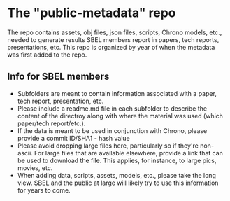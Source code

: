 # The "public-metadata" repo
The repo contains assets, obj files, json files, scripts, Chrono models, etc., needed to generate results SBEL members report in papers, tech reports, presentations, etc.
This repo is organized by year of when the metadata was first added to the repo.

## Info for SBEL members
- Subfolders are meant to contain information associated with a paper, tech report, presentation, etc. 
- Please include a readme.md file in each subfolder to describe the content of the directroy along with where the material was used (which paper/tech report/etc.).
- If the data is meant to be used in conjunction with Chrono, please provide a commit ID/SHA1 - hash value
- Please avoid dropping large files here, particularly so if they're non-ascii. For large files that are available elsewhere, provide a link that can be used to download the file. This applies, for instance, to large pics, movies, etc.
- When adding data, scripts, assets, models, etc., please take the long view. SBEL and the public at large will likely try to use this information for years to come. 